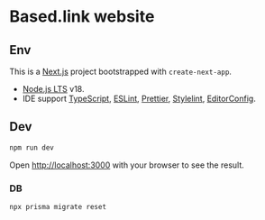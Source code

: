 # Based.link website

## Env

This is a [Next.js](https://nextjs.org) project bootstrapped with `create-next-app`.

- [Node.js LTS](https://nodejs.org) v18.
- IDE support [TypeScript](https://code.visualstudio.com/docs/languages/typescript), [ESLint](https://eslint.org/docs/user-guide/integrations), [Prettier](https://prettier.io/docs/en/editors.html), [Stylelint](https://marketplace.visualstudio.com/items?itemName=stylelint.vscode-stylelint), [EditorConfig](https://editorconfig.org).

## Dev

```sh
npm run dev
```

Open [http://localhost:3000](http://localhost:3000) with your browser to see the result.

### DB

```sh
npx prisma migrate reset
```
